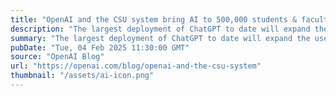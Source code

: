 ```yaml
---
title: "OpenAI and the CSU system bring AI to 500,000 students & faculty"
description: "The largest deployment of ChatGPT to date will expand the use of AI in education and help the United States build an AI-ready workforce."
summary: "The largest deployment of ChatGPT to date will expand the use of AI in education and help the United States build an AI-ready workforce."
pubDate: "Tue, 04 Feb 2025 11:30:00 GMT"
source: "OpenAI Blog"
url: "https://openai.com/blog/openai-and-the-csu-system"
thumbnail: "/assets/ai-icon.png"
---
```



